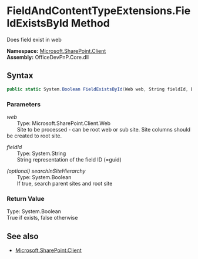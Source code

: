 # FieldAndContentTypeExtensions.FieldExistsById Method  
Does field exist in web  

**Namespace:** [Microsoft.SharePoint.Client](Microsoft.SharePoint.Client.md)  
**Assembly:** OfficeDevPnP.Core.dll  
## Syntax
```C#
public static System.Boolean FieldExistsById(Web web, String fieldId, Boolean searchInSiteHierarchy)
```
### Parameters
*web*  
&emsp;&emsp;Type: Microsoft.SharePoint.Client.Web  
&emsp;&emsp;Site to be processed - can be root web or sub site. Site columns should be created to root site.  
  
*fieldId*  
&emsp;&emsp;Type: System.String  
&emsp;&emsp;String representation of the field ID (=guid)  
  
*(optional) searchInSiteHierarchy*  
&emsp;&emsp;Type: System.Boolean  
&emsp;&emsp;If true, search parent sites and root site  
  
### Return Value
Type: System.Boolean  
True if exists, false otherwise

## See also
- [Microsoft.SharePoint.Client](Microsoft.SharePoint.Client.md)
